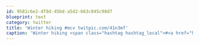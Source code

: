 ```yaml
---
id: 9581c6e2-df8d-45bd-a5d2-663c845c98d7
blueprint: text
category: twitter
title: 'Winter hiking #mcv twitpic.com/41n3mf'
caption: 'Winter hiking <span class="hashtag hashtag_local">#<a href="http://tweettemp.darylchymko.ca/?tag=mcv">mcv</a> <a href="http://twitpic.com/41n3mf" title="http://twitpic.com/41n3mf" class="link link_untco">twitpic.com/41n3mf</a>'
---
```


